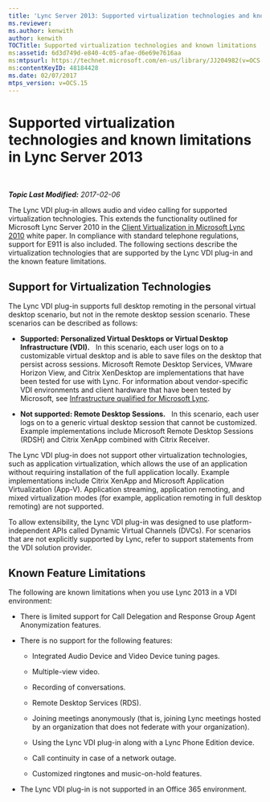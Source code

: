 ```yaml
---
title: 'Lync Server 2013: Supported virtualization technologies and known limitations'
ms.reviewer: 
ms.author: kenwith
author: kenwith
TOCTitle: Supported virtualization technologies and known limitations
ms:assetid: 6d3d749d-e840-4c05-afae-d6e69e7616aa
ms:mtpsurl: https://technet.microsoft.com/en-us/library/JJ204982(v=OCS.15)
ms:contentKeyID: 48184428
ms.date: 02/07/2017
mtps_version: v=OCS.15
---
```


<div data-xmlns="http://www.w3.org/1999/xhtml">

<div class="topic" data-xmlns="http://www.w3.org/1999/xhtml" data-msxsl="urn:schemas-microsoft-com:xslt" data-cs="http://msdn.microsoft.com/en-us/">

<div data-asp="http://msdn2.microsoft.com/asp">

# Supported virtualization technologies and known limitations in Lync Server 2013

</div>

<div id="mainSection">

<div id="mainBody">

<span> </span>

_**Topic Last Modified:** 2017-02-06_

The Lync VDI plug-in allows audio and video calling for supported virtualization technologies. This extends the functionality outlined for Microsoft Lync Server 2010 in the [Client Virtualization in Microsoft Lync 2010](https://go.microsoft.com/fwlink/?linkid=330447) white paper. In compliance with standard telephone regulations, support for E911 is also included. The following sections describe the virtualization technologies that are supported by the Lync VDI plug-in and the known feature limitations.

<div>

## Support for Virtualization Technologies

The Lync VDI plug-in supports full desktop remoting in the personal virtual desktop scenario, but not in the remote desktop session scenario. These scenarios can be described as follows:

  - **Supported: Personalized Virtual Desktops or Virtual Desktop Infrastructure (VDI).**   In this scenario, each user logs on to a customizable virtual desktop and is able to save files on the desktop that persist across sessions. Microsoft Remote Desktop Services, VMware Horizon View, and Citrix XenDesktop are implementations that have been tested for use with Lync. For information about vendor-specific VDI environments and client hardware that have been tested by Microsoft, see [Infrastructure qualified for Microsoft Lync](https://go.microsoft.com/fwlink/?linkid=313435).

  - **Not supported: Remote Desktop Sessions.**   In this scenario, each user logs on to a generic virtual desktop session that cannot be customized. Example implementations include Microsoft Remote Desktop Sessions (RDSH) and Citrix XenApp combined with Citrix Receiver.

The Lync VDI plug-in does not support other virtualization technologies, such as application virtualization, which allows the use of an application without requiring installation of the full application locally. Example implementations include Citrix XenApp and Microsoft Application Virtualization (App-V). Application streaming, application remoting, and mixed virtualization modes (for example, application remoting in full desktop remoting) are not supported.

To allow extensibility, the Lync VDI plug-in was designed to use platform-independent APIs called Dynamic Virtual Channels (DVCs). For scenarios that are not explicitly supported by Lync, refer to support statements from the VDI solution provider.

</div>

<div>

## Known Feature Limitations

The following are known limitations when you use Lync 2013 in a VDI environment:

  - There is limited support for Call Delegation and Response Group Agent Anonymization features.

  - There is no support for the following features:
    
      - Integrated Audio Device and Video Device tuning pages.
    
      - Multiple-view video.
    
      - Recording of conversations.
    
      - Remote Desktop Services (RDS).
    
      - Joining meetings anonymously (that is, joining Lync meetings hosted by an organization that does not federate with your organization).
    
      - Using the Lync VDI plug-in along with a Lync Phone Edition device.
    
      - Call continuity in case of a network outage.
    
      - Customized ringtones and music-on-hold features.

  - The Lync VDI plug-in is not supported in an Office 365 environment.

</div>

</div>

<span> </span>

</div>

</div>

</div>


